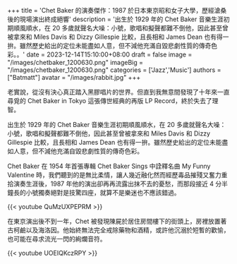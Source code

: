 +++
title = 'Chet Baker 的演奏傑作：1987 於日本東京昭和女子大學，歷經滄桑後的現場演出終成絕響'
description = '出生於 1929 年的 Chet Baker 音樂生涯初期順風順水，在 20 多歲就聲名大噪：小號，歌唱和擬聲都難不倒他，因此甚至曾被拿來和 Miles Davis 和 Dizzy Gillespie 比較，且長相和 James Dean 也有得一拚。雖然歷史給出的定位未能盡如人意，但不減他充滿自毀悲劇性質的傳奇色彩。。'
date = 2023-12-14T15:10:00+08:00
draft = false
image = "/images/chetbaker_1200630.png"
imageBig = "/images/chetbaker_1200630.png"
categories = ['Jazz','Music']
authors = ["Batmatt"]
avatar = "/images/rabbit.jpg"
+++

老實說，從沒有決心真正踏入黑膠唱片的世界。但直到我無意間發現了十年來一直尋覓的 Chet Baker in Tokyo 這張傳世經典的再版 LP Record，終於失去了理智。

出生於 1929 年的 Chet Baker 音樂生涯初期順風順水，在 20 多歲就聲名大噪：小號，歌唱和擬聲都難不倒他，因此甚至曾被拿來和 Miles Davis 和 Dizzy Gillespie 比較，且長相和 James Dean 也有得一拚。雖然歷史給出的定位未能盡如人意，但不減他充滿自毀悲劇性質的傳奇色彩。

Chet Baker 在 1954 年首張專輯 Chet Baker Sings 中詮釋名曲 My Funny Valentine 時，我們聽到的是無比柔情，讓人幾近融化然而經歷毒品摧殘又奮力重拾演奏生涯後，1987 年他的演出卻再再流露出抹不去的憂愁，而那段接近 4 分半鐘長的小號獨奏絕對是技驚四座，就算不是樂迷也不應該錯過。

{{< youtube QuMzUXPEPRM >}}

在東京演出後不到一年，Chet 被發現陳屍於居住房間樓下的街頭上，房裡放置著古柯鹼以及海洛因。他始終無法完全戒除藥物和酒精，或許他沉溺於短暫的歡愉，也可能在尋求流光一閃的絢爛音符。

{{< youtube UOEIQKczRPY >}}


